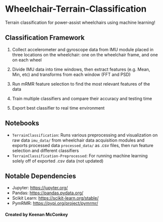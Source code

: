 # Wheelchair-Terrain-Classification

Terrain classification for power-assist wheelchairs using machine learning!

## Classification Framework

1. Collect accelerometer and gyroscope data from IMU module placed in three locations on the wheelchair: one on the wheelchair frame, and one on each wheel
 
2. Divide IMU data into time windows, then extract features (e.g. Mean, Min, etc) and transforms from each window (FFT and PSD)

3. Run mRMR feature selection to find the most relevant features of the data

4. Train multiple classifiers and compare their accuracy and testing time

5. Export best classifier to real time environment

## Notebooks

- `TerrainClassification`: Runs various preprocessing and visualization on raw data `imu_data/` from wheelchair data acquisition modules and exports processed data `processed_data/` as .csv files, then run feature selection and different classifiers
- `TerrainClassification-Preprocessed`: For running machine learning solely off of exported .csv data (not updated)

## Notable Dependencies

- Jupyter: <https://jupyter.org/>
- Pandas: <https://pandas.pydata.org/>
- Scikit Learn: <https://scikit-learn.org/stable/>
- PymRMR: <https://pypi.org/project/pymrmr/>

#### Created by Keenan McConkey
